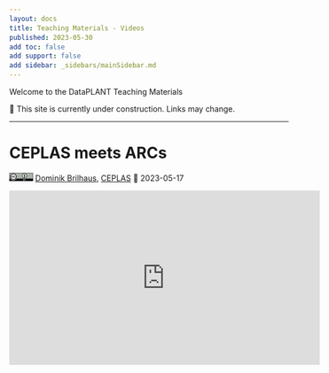 ```yaml
---
layout: docs
title: Teaching Materials - Videos
published: 2023-05-30
add toc: false
add support: false
add sidebar: _sidebars/mainSidebar.md
---
```


Welcome to the DataPLANT Teaching Materials

:construction: This site is currently under construction. Links may change.


<hr>

# CEPLAS meets ARCs

<a href="https://creativecommons.org/licenses/by/4.0/"><img src="../img/_logos/CreativeCommons/by.svg" style="height:15px"></a>  [Dominik Brilhaus](https://orcid.org/0000-0001-9021-3197), [CEPLAS](https://www.ceplas.eu/en)
📆 2023-05-17
<iframe width="560" height="315" src="https://www.youtube.com/embed/videoseries?list=PLi6d1LSow4XDfdAQrJ9iDf81rWIWs-8UK" title="YouTube video player" frameborder="0" allow="accelerometer; autoplay; clipboard-write; encrypted-media; gyroscope; picture-in-picture; web-share" allowfullscreen></iframe>

